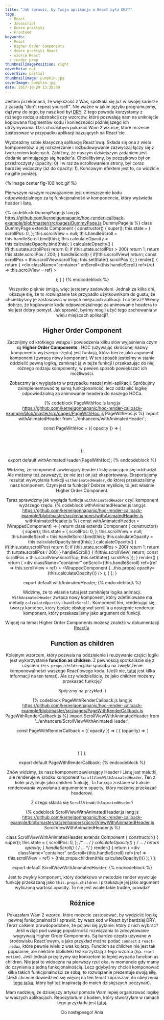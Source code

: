 ```yaml
---
title: "Jak sprawić, by Twoja aplikacja w React była DRY?"
tags:
  - React
  - Javascript
  - Dobre praktyki
  - Frontend
keywords:
  - React
  - Higher Order Components
  - dobre praktyki React
  - wzorce React
  - render prop
thumbnailImagePosition: right
coverMeta: out
coverSize: partial
thumbnailImage: pumpkin.jpg
coverImage: pumpkin.jpg
date: 2017-10-29 13:35:00
---
```


Jestem przekonana, że większość z Was, spotkała się już w swojej karierze z zasadą "don't repeat yourself". Nie ważne w jakim języku programujemy, dążymy do tego, by nasz kod był [DRY](https://en.wikipedia.org/wiki/Don%27t_repeat_yourself). Z tego powodu korzystamy z różnego rodzaju abstrakcji czy wzorców, które pozwalają nam na uniknięcie kopiowana fragmentów kodu i konieczności późniejszego ich utrzymywania. Dziś chciałabym pokazać Wam 2 wzorce, które możecie zastosować w przypadku aplikacji bazujących na React'cie.
<!-- more -->
Wyobraźmy sobie klasyczną aplikację React'ową. Składa się ona z wielu komponentów, a jej rozszerzanie i rozbudowywanie zazwyczaj łączy się z tworzeniem kolejnych. Załóżmy, że naszym dzisiejszym zadaniem jest dodanie animującego się header'a. Chcielibyśmy, by początkowo był on przeźroczysty (opacity: 0) i w raz ze scrollowaniem strony, był coraz bardziej widoczny (aż do opacity: 1). Końcowym efektem jest to, co widzicie na gifie poniżej.

{% image center fig-100 hoc.gif %}

Pierwszym naszym rozwiązaniem jest umieszczenie kodu odpowiedzialnego za tę funkcjonalność w komponencie, który wyświetla header i listę.

{% codeblock DummyPage.js lang:js https://github.com/kernelgonnapanic/hoc-render-callback-example/blob/master/src/pages/DummyPage.js DummyPage.js %}
class DummyPage extends Component {
  constructor() {
    super();
    this.state = {
      scrollPos: 0,
    };
    this.scrollView = null;
    this.handleScroll = this.handleScroll.bind(this);
    this.calculateOpacity = this.calculateOpacity.bind(this);
  }
  calculateOpacity() {
    if(!this.state.scrollPos) return 0;
    if (this.state.scrollPos > 200) return 1;
    return this.state.scrollPos / 200;
  }
  handleScroll() {
    if(!this.scrollView) return;
    const scrollPos = this.scrollView.scrollTop;
    this.setState({ scrollPos });
  }
  render() {
    return (
      <div
        className="container"
        onScroll={this.handleScroll}
        ref={ref => this.scrollView = ref}
      >
        <Header
          opacity={this.calculateOpacity()}
          text="Dummy page"
        />
        <List />
      </div>
    );
  }
}
{% endcodeblock %}

Wszystko pięknie śmiga, więc jesteśmy zadowoleni. Jednak za kilka dni, okazuje się, że to rozwiązanie tak przypadło użytkownikom do gustu, że chcielibyśmy je zastosować w innych miejscach aplikacji. I co teraz? Wiemy dobrze, że kopiowanie kodu odpowiedzialnego za animowanie headera to nie jest dobry pomysł. Jak sprawić, byśmy mogli użyć tego zachowania w wielu miejscach aplikacji?

## Higher Order Component

Zacznijmy od krótkiego wstępu i powiedzenia kilku słów wyjaśnienia czym są **Higher Order Components** . HOC (używając skróconej nazwy komponentu wyższego rzędu) jest funkcją, która bierze jako argument komponent i zwraca nowy komponent. W ten sposób jesteśmy w stanie oddzielić pewną logikę, zamknąć ją w tejże funkcji i przekazując do niej różnego rodzaju komponenty, w pewien sposób powiększać ich możliwości.

Zobaczmy jak wygląda to w przypadku naszej mini-aplikacji. Spróbujmy zaimplementować tę samą funkcjonalność, lecz oddzielić logikę odpowiedzialną za animowanie headera do naszego HOCa.

  {% codeblock PageWithHoc.js lang:js https://github.com/kernelgonnapanic/hoc-render-callback-example/blob/master/src/pages/PageWithHoc.js PageWithHoc.js %}
import withAnimatedHeader from '../enhancers/withAnimatedHeader';

const PageWithHoc = ({ opacity }) => (
  <div>
    <Header
      blue
      opacity={opacity}
      text="Page with HOC"
    />
    <List/>
  </div>
);

export default withAnimatedHeader(PageWithHoc);
  {% endcodeblock %}

Widzimy, że komponent zawierający header i listę znacząco się odchudził. Ale możemy też zauważyć, że nie jest on już eksportowany. Eksportujemy rezultat wywyołania funkcji `withAnimatedHeader`, do której przekazaliśmy nasz komponent. Czym jest ta funkcja? Dobrze myślicie, to jest właśnie Higher Order Component.

Teraz sprawdźmy jak wygląda funkcja `withAnimatedHeader` czyli komponent wyższego rzędu.
  {% codeblock withAnimatedHeader.js lang:js https://github.com/kernelgonnapanic/hoc-render-callback-example/blob/master/src/enhancers/withAnimatedHeader.js withAnimatedHeader.js %}
const withAnimatedHeader = (WrappedComponent) => {
  return class extends Component {
    constructor() {
      super();
      this.state = {
        scrollPos: 0,
      };
      this.scrollView = null;
      this.handleScroll = this.handleScroll.bind(this);
      this.calculateOpacity = this.calculateOpacity.bind(this);
    }
    calculateOpacity() {
      if(!this.state.scrollPos) return 0;
      if (this.state.scrollPos > 200) return 1;
      return this.state.scrollPos / 200;
    }
    handleScroll() {
      if(!this.scrollView) return;
      const scrollPos = this.scrollView.scrollTop;
      this.setState({ scrollPos });
    }
    render() {
      return (
        <div
          className="container"
          onScroll={this.handleScroll}
          ref={ref => this.scrollView = ref}
        >
          <WrappedComponent {...this.props} opacity={this.calculateOpacity()} />
        </div>
      );
    }
  };
}

export default withAnimatedHeader;
  {% endcodeblock %}

Widzimy, że to właśnie tutaj jest zamknięta logika animacji. `WithAnimatedHeader` zwraca nowy komponent, który zdefiniowane ma metody `calculateOpacity` i `handleScroll`. Komponent ten, renderując się, tworzy kontener, który będzie obsługiwał scroll'a a następnie renderuje komponent, który przekazaliśmy jako argument do funkcji.

Więcej na temat Higher Order Components możesz znaleźć w dokumentacji [React'a](https://reactjs.org/docs/higher-order-components.html).


## Function as children


Kolejnym wzorcem, który pozwala na oddzielenie i reużywanie części logiki jest wykorzystanie **function as children**. Z pewnością spotkaliście się z użyciem `this.props.children` jako sposobu na zwiększenie komponowalności waszego React'owego kodu. (Jeśli nie, [tutaj](http://krasimirtsonev.com/blog/article/children-in-jsx) jest kilka informacji na ten temat). Ale czy wiedzieliście, że jako children możemy przekazać funkcję?

Spójrzmy na przykład :)

  {% codeblock PageWithRenderCallback.js lang:js https://github.com/kernelgonnapanic/hoc-render-callback-example/blob/master/src/pages/PageWithRenderCallback.js PageWithRenderCallback.js %}
import ScrollViewWithAnimatedHeader from '../enhancers/ScrollViewWithAnimatedHeader';

const PageWithRenderCallback = ({ opacity }) => (
  <ScrollViewWithAnimatedHeader>
    {
      (opacity) => (
        <div>
          <Header
            green
            opacity={opacity}
            text="Page with render callback"
          />
          <List/>
        </div>
      )
    }
  </ScrollViewWithAnimatedHeader>
);

export default PageWithRenderCallback;
  {% endcodeblock %}

Znów widzimy, że nasz komponent zawierający Header i Listę jest malutki, ale renderuje w środku komponent `ScrollViewWithAnimatedHeader`. Ten z kolei przyjmuje jako children funkcję. Ta funkcja zostanie w trakcie renderowania wywołana z argumentem opacity, który możemy przekazać headerowi.

Z czego składa się `ScrollViewWithAnimatedHeader`?

  {% codeblock ScrollViewWithAnimatedHeader.js lang:js https://github.com/kernelgonnapanic/hoc-render-callback-example/blob/master/src/enhancers/ScrollViewWithAnimatedHeader.js ScrollViewWithAnimatedHeader.js %}

class ScrollViewWithAnimatedHeader extends Component {
  constructor() {
    super();
    this.state = {
      scrollPos: 0,
    };
    /* ... */
  }
  calculateOpacity() {
    /* ... */
    return opacity;
  }
  handleScroll() {
    /* ... */
  }
  render() {
    return (
      <div
        className="container"
        onScroll={this.handleScroll}
        ref={ref => this.scrollView = ref}
      >
        {this.props.children(this.calculateOpacity())}
      </div>
    );
  }
};

export default ScrollViewWithAnimatedHeader;
  {% endcodeblock %}

Jest to zwykły komponent, który dodatkowo w metodzie render wywołuje funkcję przekazaną jako `this.props.children` i przekazuje jej jako argument wyliczoną wartość opacity. To nie jest wcale takie trudne, prawda?

## Różnice
Pokazałam Wam 2 wzorce, które możecie zastosować, by wydzielić logikę pewnej funkcjonalności i sprawić, by wasz kod w React był bardziej DRY. Teraz całkiem prawdopodobne, że pojawi się pytanie: który z nich wybrać?
Jeśli wziąć pod uwagę popularność rozwiązania to zdecydowanie wygrywają Higher Order Components. Są bardzo często używane w środowisku React'owym, a jako przykład można podać `connect` z `react-redux`, które pewnie wielu z was kojarzy. Function as children nie jest tak popularne, ale niektóre biblioteki też korzystają z tego wzorca (np. `react-motion`).
Jeśli jednak przyjrzymy się konkretom to lepiej wypada function as children. Nie jest to widoczne na pierwszy rzut oka, w momencie gdy mamy do czynienia z jedną funkcjonalnością. Lecz gdybyśmy chcieli komponować kilka takich funkcjonalności ze sobą, to rozwiązanie prezentuje swoją siłę. (Jeśli chcecie dowiedzieć się więcej na ten temat zapraszam do obejrzenia [tego talka](https://www.youtube.com/watch?v=BcVAq3YFiuc&t=6s), który był też inspiracją do moich dzisiejszych poczynań).

Mam nadzieję, że dzisiejszy artykuł pomoże Wam lepiej organizować logikę w waszych aplikacjach.
Repozytorium z kodem, który stworzyłam w ramach tego przykładu jest [tutaj](https://github.com/kernelgonnapanic/hoc-render-callback-example).

Do następnego!
Ania
